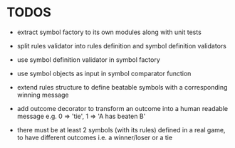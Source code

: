 # TODOS

- extract symbol factory to its own modules along with unit tests
- split rules validator into rules definition and symbol definition validators
- use symbol definition validator in symbol factory
- use symbol objects as input in symbol comparator function

- extend rules structure to define beatable symbols with a corresponding winning message

- add outcome decorator to transform an outcome into a human readable message e.g. 0 => 'tie', 1 => 'A has beaten B'

- there must be at least 2 symbols (with its rules) defined in a real game, to have different outcomes i.e. a winner/loser or a tie
